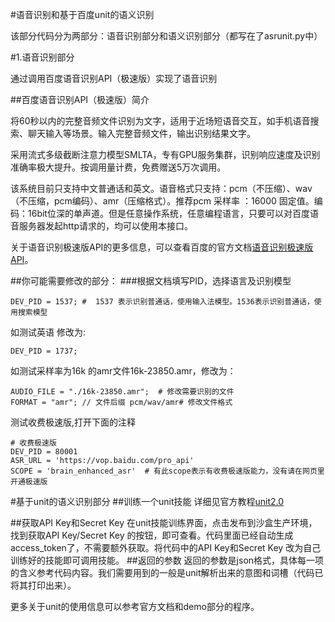 #语音识别和基于百度unit的语义识别

该部分代码分为两部分：语音识别部分和语义识别部分（都写在了asrunit.py中）

#1.语音识别部分

通过调用百度语音识别API（极速版）实现了语音识别

##百度语音识别API（极速版）简介

将60秒以内的完整音频文件识别为文字，适用于近场短语音交互，如手机语音搜索、聊天输入等场景。输入完整音频文件，输出识别结果文字。

采用流式多级截断注意力模型SMLTA，专有GPU服务集群，识别响应速度及识别准确率极大提升。按调用量计费，免费赠送5万次调用。

该系统目前只支持中文普通话和英文。语音格式只支持：pcm（不压缩）、wav（不压缩，pcm编码）、amr（压缩格式）。推荐pcm 采样率 ：16000 固定值。编码：16bit位深的单声道。但是任意操作系统，任意编程语言，只要可以对百度语音服务器发起http请求的，均可以使用本接口。

关于语音识别极速版API的更多信息，可以查看百度的官方文档[语音识别极速版API][1]。

##你可能需要修改的部分：
###根据文档填写PID，选择语言及识别模型

    DEV_PID = 1537; #  1537 表示识别普通话，使用输入法模型。1536表示识别普通话，使用搜索模型

如测试英语 修改为:

    DEV_PID = 1737;

如测试采样率为16k 的amr文件16k-23850.amr，修改为：


    AUDIO_FILE = "./16k-23850.amr";  # 修改需要识别的文件
    FORMAT = "amr"; // 文件后缀 pcm/wav/amr# 修改文件格式
测试收费极速版,打开下面的注释

    # 收费极速版
    DEV_PID = 80001
    ASR_URL = 'https://vop.baidu.com/pro_api'
    SCOPE = 'brain_enhanced_asr'  # 有此scope表示有收费极速版能力，没有请在网页里开通极速版

#基于unit的语义识别部分
##训练一个unit技能
详细见官方教程[unit2.0][2]

##获取API Key和Secret Key 
在unit技能训练界面，点击发布到沙盒生产环境，找到获取API Key/Secret Key 的按钮，即可查看。代码里面已经自动生成access_token了，不需要额外获取。将代码中的API Key和Secret Key 改为自己训练好的技能即可调用技能。
##返回的参数
返回的参数是json格式，具体每一项的含义参考代码内容。我们需要用到的一般是unit解析出来的意图和词槽（代码已将其打印出来）。

更多关于unit的使用信息可以参考官方文档和demo部分的程序。


  [1]: http://ai.baidu.com/docs#/ASR-API-PRO/top
  [2]: https://ai.baidu.com/docs#/UNIT-v2-guide/top
